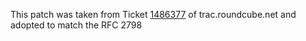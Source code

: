 This patch was taken from Ticket [1486377](http://trac.roundcube.net/ticket/1486377) of trac.roundcube.net and adopted to match the RFC 2798
